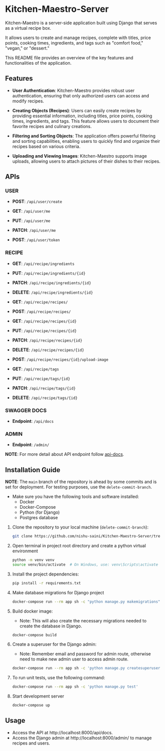 # Kitchen-Maestro-Server

Kitchen-Maestro is a server-side application built using Django that serves as a virtual recipe box.

It allows users to create and manage recipes, complete with titles, price points, cooking times, ingredients, and tags such as "comfort food," "vegan," or "dessert."

This README file provides an overview of the key features and functionalities of the application.

## Features

- **User Authentication**: Kitchen-Maestro provides robust user authentication, ensuring that only authorized users can access and modify recipes.

- **Creating Objects (Recipes)**: Users can easily create recipes by providing essential information, including titles, price points, cooking times, ingredients, and tags. This feature allows users to document their favorite recipes and culinary creations.

- **Filtering and Sorting Objects**: The application offers powerful filtering and sorting capabilities, enabling users to quickly find and organize their recipes based on various criteria.

- **Uploading and Viewing Images**: Kitchen-Maestro supports image uploads, allowing users to attach pictures of their dishes to their recipes.

## APIs

### USER

- **POST**: `/api/user/create`

- **GET**: `/api/user/me`

- **PUT**: `/api/user/me`

- **PATCH**: `/api/user/me`

- **POST**: `/api/user/token`

### RECIPE

- **GET**: `/api/recipe/ingredients`

- **PUT**: `/api/recipe/ingredients/{id}`

- **PATCH**: `/api/recipe/ingredients/{id}`

- **DELETE**: `/api/recipe/ingredients/{id}`

- **GET**: `/api/recipe/recipes/`

- **POST**: `/api/recipe/recipes/`

- **GET**: `/api/recipe/recipes/{id}`

- **PUT**: `/api/recipe/recipes/{id}`

- **PATCH**: `/api/recipe/recipes/{id}`

- **DELETE**: `/api/recipe/recipes/{id}`

- **POST**: `/api/recipe/recipes/{id}/upload-image`

- **GET**: `/api/recipe/tags`

- **PUT**: `/api/recipe/tags/{id}`

- **PATCH**: `/api/recipe/tags/{id}`

- **DELETE**: `/api/recipe/tags/{id}`

### SWAGGER DOCS

- **Endpoint**: `/api/docs`

### ADMIN

- **Endpoint**: `/admin/`

**NOTE**: For more detail about API endpoint follow [api-docs](api-docs).

## Installation Guide

**NOTE**: The `main` branch of the repository is ahead by some commits and is set for deployment. For testing purposes, use the `delete-commit-branch`.

- Make sure you have the following tools and software installed:
  - Docker
  - Docker-Compose
  - Python (for Django)
  - Postgres database

1. Clone the repository to your local machine (`delete-commit-branch`):

   ```bash
   git clone https://github.com/nishu-saini/Kitchen-Maestro-Server/tree/delete-commit-branch
   ```

2. Open terminal in project root directory and create a python virtual environment

   ```bash
   python -m venv venv
   source venv/bin/activate  # On Windows, use: venv\Scripts\activate
   ```

3. Install the project dependencies:

   ```bash
   pip install -r requirements.txt
   ```

4. Make database migrations for Django project

   ```bash
   docker-compose run --rm app sh -c "python manage.py makemigrations"
   ```

5. Build docker image:

   - Note: This will also create the necessary migrations needed to create the database in Django.

   ```bash
   docker-compose build
   ```

6. Create a superuser for the Django admin:

   - Note: Remember email and password for admin route, otherwise need to make new admin user to access admin route.

   ```bash
   docker-compose run --rm app sh -c 'python manage.py createsuperuser'
   ```

7. To run unit tests, use the following command:

   ```bash
   docker-compose run --rm app sh -c 'python manage.py test'
   ```

8. Start development server

   ```bash
   docker-compose up
   ```

## Usage

- Access the API at http://localhost:8000/api/docs.
- Access the Django admin at http://localhost:8000/admin/ to manage recipes and users.
